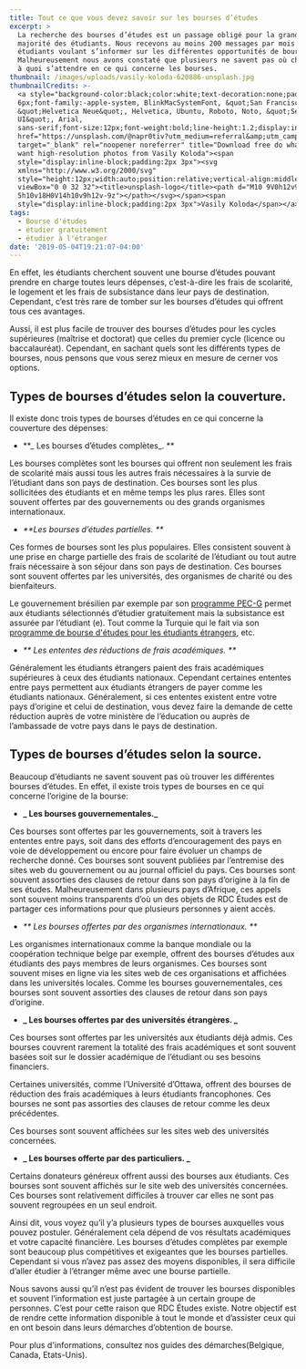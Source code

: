 ```yaml
---
title: Tout ce que vous devez savoir sur les bourses d’études
excerpt: >
  La recherche des bourses d’études est un passage obligé pour la grande
  majorité des étudiants. Nous recevons au moins 200 messages par mois des
  étudiants voulant s’informer sur les différentes opportunités de bourses.
  Malheureusement nous avons constaté que plusieurs ne savent pas où chercher et
  à quoi s’attendre en ce qui concerne les bourses.
thumbnail: /images/uploads/vasily-koloda-620886-unsplash.jpg
thumbnailCredits: >-
  <a style="background-color:black;color:white;text-decoration:none;padding:4px
  6px;font-family:-apple-system, BlinkMacSystemFont, &quot;San Francisco&quot;,
  &quot;Helvetica Neue&quot;, Helvetica, Ubuntu, Roboto, Noto, &quot;Segoe
  UI&quot;, Arial,
  sans-serif;font-size:12px;font-weight:bold;line-height:1.2;display:inline-block;border-radius:3px"
  href="https://unsplash.com/@napr0tiv?utm_medium=referral&amp;utm_campaign=photographer-credit&amp;utm_content=creditBadge"
  target="_blank" rel="noopener noreferrer" title="Download free do whatever you
  want high-resolution photos from Vasily Koloda"><span
  style="display:inline-block;padding:2px 3px"><svg
  xmlns="http://www.w3.org/2000/svg"
  style="height:12px;width:auto;position:relative;vertical-align:middle;top:-2px;fill:white"
  viewBox="0 0 32 32"><title>unsplash-logo</title><path d="M10 9V0h12v9H10zm12
  5h10v18H0V14h10v9h12v-9z"></path></svg></span><span
  style="display:inline-block;padding:2px 3px">Vasily Koloda</span></a>
tags:
  - Bourse d'études
  - étudier gratuitement
  - étudier à l'étranger
date: '2019-05-04T19:21:07-04:00'
---
```

En effet, les étudiants cherchent souvent une bourse d’études pouvant prendre en charge toutes leurs dépenses, c’est-à-dire les frais de scolarité, le logement et les frais de subsistance dans leur pays de destination. Cependant, c’est très rare de tomber sur les bourses d’études qui offrent tous ces avantages.

Aussi, il est plus facile de trouver des bourses d’études pour les cycles supérieures (maîtrise et doctorat) que celles du premier cycle (licence ou baccalauréat). Cependant, en sachant quels sont les différents types de bourses, nous pensons que vous serez mieux en mesure de cerner vos options.

## **Types de bourses d’études selon la couverture**.

Il existe donc trois types de bourses d’études en ce qui concerne la couverture des dépenses:

* **_
  Les bourses d’études complètes_.
  **

Les bourses complètes sont les bourses qui offrent non seulement les frais de scolarité mais aussi tous les autres frais nécessaires à la survie de l’étudiant dans son pays de destination. Ces bourses sont les plus sollicitées des étudiants et en même temps les plus rares. Elles sont souvent offertes par des gouvernements ou des grands organismes internationaux.

* _**Les bourses d’études partielles.
  **_

Ces formes de bourses sont les plus populaires. Elles consistent souvent à une prise en charge partielle des frais de scolarité de l’étudiant ou tout autre frais nécessaire à son séjour dans son pays de destination. Ces bourses sont souvent offertes par les universités, des organismes de charité ou des bienfaiteurs.

Le gouvernement brésilien par exemple par son [programme PEC-G](https://www.rdcetudes.com/articles/2018-08-01-etudier-gratuitement-au-br%C3%A9sil-c-est-possible) permet aux étudiants sélectionnés d’étudier gratuitement mais la subsistance est assurée par l’étudiant (e). Tout comme la Turquie qui le fait via son [programme de bourse d'études pour les étudiants étrangers](https://www.rdcetudes.com/articles/2019-01-20-candidatures-ouvertes-pour-le-programme-de-bourses-d-etudes-2019-en-turquie), etc.

* _**
  Les ententes des réductions de frais académiques.
  **_

Généralement les étudiants étrangers paient des frais académiques supérieures à ceux des étudiants nationaux. Cependant certaines ententes entre pays permettent aux étudiants étrangers de payer comme les étudiants nationaux. Généralement, si ces ententes existent entre votre pays d’origine et celui de destination, vous devez faire la demande de cette réduction auprès de votre ministère de l’éducation ou auprès de l’ambassade de votre pays dans le pays de destination.

## Types de bourses d’études selon la source.

Beaucoup d’étudiants ne savent souvent pas où trouver les différentes bourses d’études. En effet, il existe trois types de bourses en ce qui concerne l’origine de la bourse:

* **_
  Les bourses gouvernementales._**

Ces bourses sont offertes par les gouvernements, soit à travers les ententes entre pays, soit dans des efforts d’encouragement des pays en voie de développement ou encore pour faire évoluer un champs de recherche donné. Ces bourses sont souvent publiées par l’entremise des sites web du gouvernement ou au journal officiel du pays. Ces bourses sont souvent assorties des clauses de retour dans son pays d’origine à la fin de ses études. Malheureusement dans plusieurs pays d’Afrique, ces appels sont souvent moins transparents d’où un des objets de RDC Études est de partager ces informations pour que plusieurs personnes y aient accès. 

* _**
  Les bourses offertes par des organismes internationaux.
  **_

Les organismes internationaux comme la banque mondiale ou la coopération technique belge par exemple, offrent des bourses d’études aux étudiants des pays membres de leurs organismes. Ces bourses sont souvent mises en ligne via les sites web de ces organisations et affichées dans les universités locales. Comme les bourses gouvernementales, ces bourses sont souvent assorties des clauses de retour dans son pays d’origine.

* **_
  Les bourses offertes par des universités étrangères.
  _**

Ces bourses sont offertes par les universités aux étudiants déjà admis. Ces bourses couvrent rarement la totalité des frais académiques et sont souvent basées soit sur le dossier académique de l’étudiant ou ses besoins financiers.

Certaines universités, comme l’Université d’Ottawa, offrent des bourses de réduction des frais académiques à leurs étudiants francophones. Ces bourses ne sont pas assorties des clauses de retour comme les deux précédentes.

Ces bourses sont souvent affichées sur les sites web des universités concernées.

* **_
  Les bourses offerte par des particuliers.
  _**

Certains donateurs généreux offrent aussi des bourses aux étudiants. Ces bourses sont souvent affichés sur le site web des universités concernées. Ces bourses sont relativement difficiles à trouver car  elles ne sont pas souvent regroupées en un seul endroit.

Ainsi dit, vous voyez qu’il y’a plusieurs types de bourses auxquelles vous pouvez postuler. Généralement cela dépend de vos résultats académiques et votre capacité financière. Les bourses d’études complètes par exemple sont beaucoup plus compétitives et exigeantes que les bourses partielles. Cependant si vous n’avez pas assez des moyens disponibles, il sera difficile d’aller étudier à l’étranger même avec une bourse partielle.

Nous savons aussi qu’il n’est pas évident de trouver les bourses disponibles et souvent l’information est juste partagée à un certain groupe de personnes. C’est pour cette raison que RDC Études existe. Notre objectif est de rendre cette information disponible à tout le monde et d’assister ceux qui en ont besoin dans leurs démarches d’obtention de bourse.

Pour plus d'informations, consultez nos guides des démarches(Belgique, Canada, Etats-Unis).
